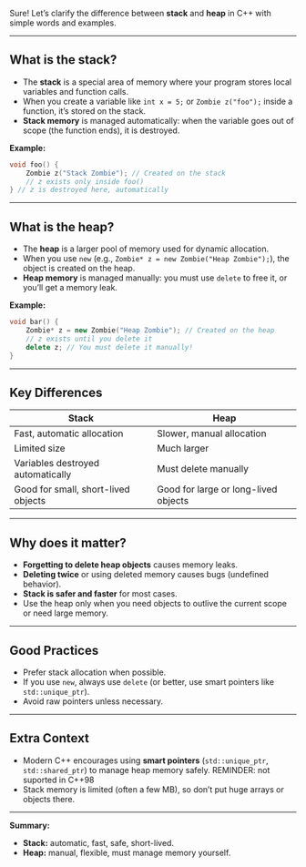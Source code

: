 Sure! Let’s clarify the difference between **stack** and **heap** in C++ with simple words and examples.

---

## What is the **stack**?

- The **stack** is a special area of memory where your program stores local variables and function calls.
- When you create a variable like `int x = 5;` or `Zombie z("foo");` inside a function, it’s stored on the stack.
- **Stack memory** is managed automatically: when the variable goes out of scope (the function ends), it is destroyed.

**Example:**
```cpp
void foo() {
    Zombie z("Stack Zombie"); // Created on the stack
    // z exists only inside foo()
} // z is destroyed here, automatically
```

---

## What is the **heap**?

- The **heap** is a larger pool of memory used for dynamic allocation.
- When you use `new` (e.g., `Zombie* z = new Zombie("Heap Zombie");`), the object is created on the heap.
- **Heap memory** is managed manually: you must use `delete` to free it, or you’ll get a memory leak.

**Example:**
```cpp
void bar() {
    Zombie* z = new Zombie("Heap Zombie"); // Created on the heap
    // z exists until you delete it
    delete z; // You must delete it manually!
}
```

---

## Key Differences

| Stack                        | Heap                        |
|------------------------------|-----------------------------|
| Fast, automatic allocation   | Slower, manual allocation   |
| Limited size                 | Much larger                 |
| Variables destroyed automatically | Must delete manually      |
| Good for small, short-lived objects | Good for large or long-lived objects |

---

## Why does it matter?

- **Forgetting to delete heap objects** causes memory leaks.
- **Deleting twice** or using deleted memory causes bugs (undefined behavior).
- **Stack is safer and faster** for most cases.
- Use the heap only when you need objects to outlive the current scope or need large memory.

---

## Good Practices

- Prefer stack allocation when possible.
- If you use `new`, always use `delete` (or better, use smart pointers like `std::unique_ptr`).
- Avoid raw pointers unless necessary.

---

## Extra Context

- Modern C++ encourages using **smart pointers** (`std::unique_ptr`, `std::shared_ptr`) to manage heap memory safely. REMINDER: not suported in C++98
- Stack memory is limited (often a few MB), so don’t put huge arrays or objects there.

---

**Summary:**  
- **Stack:** automatic, fast, safe, short-lived.
- **Heap:** manual, flexible, must manage memory yourself.
